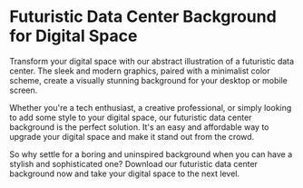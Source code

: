 <!--font:Montserrat-->

# Futuristic Data Center Background for Digital Space

Transform your digital space with our abstract illustration of a futuristic data center. The sleek and modern graphics, paired with a minimalist color scheme, create a visually stunning background for your desktop or mobile screen.

Whether you're a tech enthusiast, a creative professional, or simply looking to add some style to your digital space, our futuristic data center background is the perfect solution. It's an easy and affordable way to upgrade your digital space and make it stand out from the crowd.

So why settle for a boring and uninspired background when you can have a stylish and sophisticated one? Download our futuristic data center background now and take your digital space to the next level.

<!--

Write me markdown content of website with wallpaper:

"A wallpaper featuring an abstract illustration of a futuristic data center, with sleek and modern graphics and a minimalist color scheme."

The header of the page should not be copy of the text but rather a real content of the website which is using this wallpaper.


---


# Futuristic Data Center Wallpaper

Decorate your desktop or mobile screen with our stunning wallpaper featuring an abstract illustration of a futuristic data center. The sleek and modern graphics, along with the minimalist color scheme, create a visually appealing backdrop for your device.

Whether you're a tech enthusiast or simply appreciate cutting-edge design, this wallpaper is sure to impress. Download it now and add a touch of sophistication to your digital space.


---


Heading should not include word "wallpaper". The website should not be about the wallpaper itself, wallpaper is just a related background, rewrite whole content.


---


# Transform Your Digital Space with a Futuristic Data Center Background

Elevate your digital space with our abstract illustration of a futuristic data center. The sleek and modern graphics, combined with a minimalist color scheme, create a visually stunning backdrop for your desktop or mobile screen.

This background is perfect for anyone who appreciates cutting-edge design and wants to add a touch of sophistication to their digital space. Whether you're a tech enthusiast, a creative professional, or just looking for a change, this background is sure to impress.

So why settle for a boring and uninspired background when you can transform your digital space with our futuristic data center background? Download it now and experience the difference for yourself.


---


Heading is too long, rewrite whole content.


---


# Upgrade Your Digital Space with a Futuristic Data Center Background

Looking to add some style and sophistication to your digital space? Our abstract illustration of a futuristic data center is the perfect solution. With its sleek and modern graphics and minimalist color scheme, this background will transform your desktop or mobile screen into a work of art.

Whether you're a tech enthusiast, a creative professional, or simply someone who appreciates cutting-edge design, our futuristic data center background is sure to impress. It's the perfect way to elevate your digital space and make it stand out from the crowd.

So why settle for a boring and uninspired background when you can upgrade your digital space with our futuristic data center background? Download it now and experience the difference for yourself.


---


Heading is too long, rewrite whole content.


---


# Futuristic Data Center Background for a Stylish Digital Space

Transform your digital space with our abstract illustration of a futuristic data center. The sleek and modern graphics, paired with a minimalist color scheme, create a visually stunning background for your desktop or mobile screen.

Whether you're a tech enthusiast, a creative professional, or simply looking to add some style to your digital space, our futuristic data center background is the perfect solution. It's an easy and affordable way to upgrade your digital space and make it stand out from the crowd.

So why settle for a boring and uninspired background when you can have a stylish and sophisticated one? Download our futuristic data center background now and take your digital space to the next level.


---


Write me a Google font which is best fitting for the website.

Pick from the list:
- Montserrat
- Poppins
- Orbitron
- Open Sans
- Lato
- Futura
- Raleway
- Playfair Display
- Lobster
- Inter
- Roboto
- IBM Plex Sans
- Great Vibes
- Exo 2
- Barlow Condensed
- Alegreya
- Dancing Script


Write just the font name nothing else.


---


The best fitting Google font for the website would be "Montserrat".

-->
